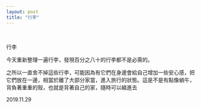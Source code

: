 ```yaml
---
layout: post
title: "行李"
---
```


  
&nbsp;
&nbsp;


行李

今天重新整理一遍行李，發現百分之八十的行李都不是必需的。

之所以一直舍不掉這些行李，可能因為有它們在身邊會給自己增加一些安心感，把它們放在一邊，相當於離了大部分家當，進入旅行的狀態。這是不是有點像蝸牛，背負著重重的殼，也就是背著自己的家，隨時可以縮進去

2019.11.29
